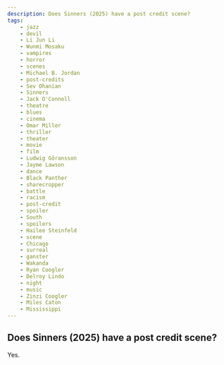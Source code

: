 ```yaml
---
description: Does Sinners (2025) have a post credit scene?
tags: 
    - jazz
    - devil
    - Li Jun Li
    - Wunmi Mosaku
    - vampires
    - horror
    - scenes
    - Michael B. Jordan
    - post-credits
    - Sev Ohanian
    - Sinners
    - Jack O'Connell
    - theatre
    - blues
    - cinema
    - Omar Miller
    - thriller
    - theater
    - movie
    - film
    - Ludwig Göransson
    - Jayme Lawson
    - dance
    - Black Panther
    - sharecropper
    - battle
    - racism
    - post-credit
    - spoiler
    - South
    - spoilers
    - Hailee Steinfeld
    - scene
    - Chicago
    - surreal
    - ganster
    - Wakanda
    - Ryan Coogler
    - Delroy Lindo
    - night
    - music
    - Zinzi Coogler
    - Miles Caton
    - Mississippi
---
```


## Does Sinners (2025) have a post credit scene?

Yes.
